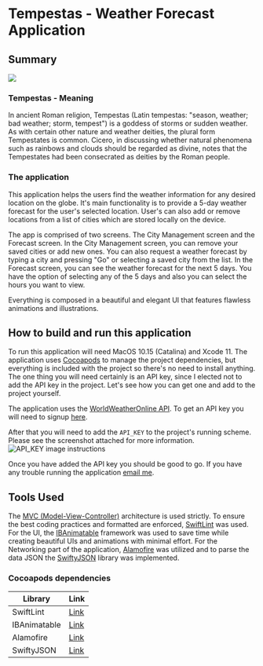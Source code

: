 # Tempestas - Weather Forecast Application

## Summary

![](https://media.giphy.com/media/H4QT471CA99L82DJL4/giphy.gif)

### Tempestas - Meaning
In ancient Roman religion, Tempestas (Latin tempestas: "season, weather; bad weather; storm, tempest") is a goddess of storms or sudden weather. As with certain other nature and weather deities, the plural form Tempestates is common. Cicero, in discussing whether natural phenomena such as rainbows and clouds should be regarded as divine, notes that the Tempestates had been consecrated as deities by the Roman people.

### The application
This application helps the users find the weather information for any desired location on the globe. It's main functionality is to provide a 5-day weather forecast for the user's selected location. User's can also add or remove locations from a list of cities which are stored locally on the device.

The app is comprised of two screens. The City Management screen and the Forecast screen. In the City Management screen, you can remove your saved cities or add new ones. You can also request a weather forecast by typing a city and pressing "Go" or selecting a saved city from the list. In the  Forecast screen, you can see the weather forecast for the next 5 days. You have the option of selecting any of the 5 days and also you can select the hours you want to view. 

Everything is composed in a beautiful and elegant UI that features flawless animations and illustrations.

## How to build and run this application
To run this application will need MacOS 10.15 (Catalina) and Xcode 11. The application uses [Cocoapods](https://cocoapods.org/) to manage the project dependencies, but everything is included with the project so there's no need to install anything. The one thing you will need certainly is an API key, since I elected not to add the API key in the project. Let's see how you can get one and add to the project yourself.

The application uses the [WorldWeatherOnline API](https://www.worldweatheronline.com/developer/api/docs/local-city-town-weather-api.aspx). To get an API key you will need to signup [here](https://www.worldweatheronline.com/developer/signup.aspx).

After that you will need to add the `API_KEY` to the project's running scheme. Please see the screenshot attached for more information.
![API_KEY image instructions](https://i.imgur.com/QVicTve.png)

Once you have added the API key you should be good to go. If you have any trouble running the application [email me](mailto:nick@nikolouzos.xyz).

## Tools Used
The [MVC (Model-View-Controller)](https://en.wikipedia.org/wiki/Model%E2%80%93view%E2%80%93controller) architecture is used strictly. To ensure the best coding practices and formatted are enforced, [SwiftLint](https://github.com/realm/SwiftLint) was used. For the UI, the [IBAnimatable](https://github.com/IBAnimatable/IBAnimatable) framework was used to save time while creating beautiful UIs and animations with minimal effort. For the Networking part of the application, [Alamofire](https://github.com/Alamofire/Alamofire) was utilized and to parse the data JSON the [SwiftyJSON]() library was implemented.


### Cocoapods dependencies
| Library | Link |
| ------- | ---- |
| SwiftLint | [Link](https://github.com/realm/SwiftLint)|
| IBAnimatable | [Link](https://github.com/IBAnimatable/IBAnimatable)|
| Alamofire | [Link](https://github.com/Alamofire/Alamofire)|
| SwiftyJSON | [Link](https://github.com/SwiftyJSON/SwiftyJSON)|
